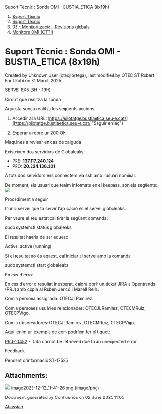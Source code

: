 Suport Tècnic : Sonda OMI - BUSTIA\_ETICA (8x19h)  

1.  [Suport Tècnic](index.md)
2.  [Suport Tècnic](13893782.md)
3.  [03 - Monitorització - Revisions globals](26313327.md)
4.  [Monitors OMI (CTTI)](26313608.md)

Suport Tècnic : Sonda OMI - BUSTIA\_ETICA (8x19h)
=================================================

Created by Unknown User (otecjlortega), last modified by OTEC ST Robert Font Rubí on 31 March 2025

SERVEI 8X5 (8H - 19H)

  

Circuit que realitza la sonda

Aquesta sonda realitza les següents accions:

1.  Accedir a la URL: [https://pilotatge.bustiaetica.seu-e.cat/](https://pilotatge.bustiaetica.seu-e.cat/ "Seguir enllaç")  
      
      
    
2.  Esperar a rebre un 200 OK

  

Màquines a revisar en cas de caiguda

Existeixen dos servidors de Globaleaks:

*   PRE: **137.117.240.124**
*   PRO: **20.224.136.201**

A tots dos servidors ens connectem via ssh amb l’usuari nominal.  
  
De moment, els usuari que tenim informats en el keepass, són els següents:  
![](attachments/77824546/81855154.png)  

Procediment a seguir

L'únic servei que fa servir l’aplicació és el servei globaleaks.

Per veure el seu estat cal tirar la següent comanda:

sudo systemctl status globaleaks

El resultat hauria de ser aquest:

Active: active (running)

Si el resultat no és aquest, cal iniciar el servei amb la comanda:

sudo systemctl start globaleaks

En cas d'error

En cas d’error o resultat inesperat, caldrà obrir un ticket JIRA a Opentrends (PRJ) amb còpia al Ruben Jericó i Manell Rella.

Com a persona assignada: OTECJLRamirez.

Com a persones usuàries relacionades: OTECJLRamirez, OTECMRuiz, OTECPVigo.

Com a observadores: OTECJLRamirez, OTECMRuiz, OTECPVigo.

Aquí tenim un exemple de com podríem fer el tiquet:

[PRJ-10452](https://contacte.aoc.cat/browse/PRJ-10452?src=confmacro) - Data cannot be retrieved due to an unexpected error.

  

Feedback

Pendent d'informació [ST-17585](https://contacte.aoc.cat/browse/ST-17585)

Attachments:
------------

![](images/icons/bullet_blue.gif) [image2022-12-12\_11-41-26.png](attachments/77824546/81855154.png) (image/png)  

Document generated by Confluence on 02 June 2025 11:05

[Atlassian](http://www.atlassian.com/)